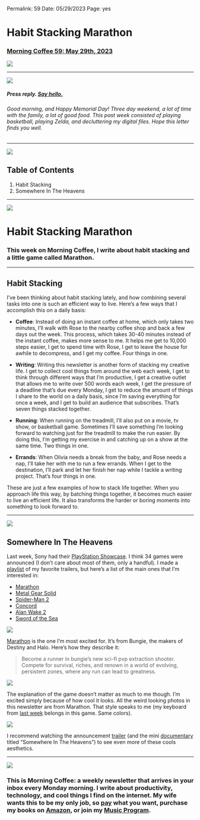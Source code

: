 
Permalink: 59
Date: 05/29/2023
Page: yes

# Habit Stacking Marathon

### [Morning Coffee 59: May 29th, 2023][1]

![][image-1]

---- 

![][image-2]

##### Press reply. [Say hello.][2]

###### Good morning, and Happy Memorial Day! Three day weekend, a lot of time with the family, a lot of good food. This past week consisted of playing basketball, playing Zelda, and decluttering my digital files. Hope this letter finds you well.

---- 

![][image-3]

## Table of Contents

1. Habit Stacking
2. Somewhere In The Heavens

---- 

![][image-4]

# Habit Stacking Marathon

### This week on Morning Coffee, I write about habit stacking and a little game called Marathon.

---- 

## Habit Stacking

I’ve been thinking about habit stacking lately, and how combining several tasks into one is such an efficient way to live. Here’s a few ways that I accomplish this on a daily basis: 

- **Coffee**: Instead of doing an instant coffee at home, which only takes two minutes, I’ll walk with Rose to the nearby coffee shop and back a few days out the week. This process, which takes 30-40 minutes instead of the instant coffee, makes more sense to me. It helps me get to 10,000 steps easier, I get to spend time with Rose, I get to leave the house for awhile to decompress, and I get my coffee. Four things in one.

- **Writing**: Writing this newsletter is another form of stacking my creative life. I get to collect cool things from around the web each week, I get to think through different ways that I’m productive, I get a creative outlet that allows me to write over 500 words each week, I get the pressure of a deadline that’s due every Monday, I get to reduce the amount of things I share to the world on a daily basis, since I’m saving everything for once a week, and I get to build an audience that subscribes. That’s seven things stacked together.

- **Running**: When running on the treadmill, I’ll also put on a movie, tv show, or basketball game. Sometimes I’ll save something I’m looking forward to watching just for the treadmill to make the run easier. By doing this, I’m getting my exercise in and catching up on a show at the same time. Two things in one.

- **Errands**: When Olivia needs a break from the baby, and Rose needs a nap, I’ll take her with me to run a few errands. When I get to the destination, I’ll park and let her finish her nap while I tackle a writing project. That’s four things in one.

These are just a few examples of how to stack life together. When you approach life this way, by batching things together, it becomes much easier to live an efficient life. It also transforms the harder or boring moments into something to look forward to.

---- 

![][image-5]


## Somewhere In The Heavens

Last week, Sony had their [PlayStation Showcase][3]. I think 34 games were announced (I don’t care about most of them, only a handful). I made a [playlist][4] of my favorite trailers, but here’s a list of the main ones that I’m interested in:

- [Marathon][5]
- [Metal Gear Solid][6]
- [Spider-Man 2][7]
- [Concord][8]
- [Alan Wake 2][9]
- [Sword of the Sea][10]

![][image-6]

[Marathon][11] is the one I’m most excited for. It’s from Bungie, the makers of Destiny and Halo. Here’s how they describe it:

> Become a runner in bungie’s new sci-fi pvp extraction shooter. Compete for survival, riches, and renown in a world of evolving, persistent zones, where any run can lead to greatness.

![][image-7]

The explanation of the game doesn’t matter as much to me though. I’m excited simply because of how cool it looks. All the weird looking photos in this newsletter are from Marathon. That style speaks to me (my keyboard from [last week][12] belongs in this game. Same colors).

![][image-8]

I recommend watching the announcement [trailer][13] (and the mini [documentary][14] titled “Somewhere In The Heavens”) to see even more of these cools aesthetics. 

---- 

![][image-9]

### This is Morning Coffee: a weekly newsletter that arrives in your inbox every Monday morning. I write about productivity, technology, and cool things I find on the internet. My wife wants this to be my only job, so [pay][15] what you want, purchase my books on [Amazon][16], or join my [Music Program][17].

[1]:	https://nashp.com/052923
[2]:	mailto:nashp@me.com
[3]:	https://www.youtube.com/live/D4EKydVVvHk?feature=share
[4]:	https://youtube.com/playlist?list=PLUu-0osTGuOponHQTugOFoez3WAwx4zjT
[5]:	https://youtu.be/6y-e2krA3uE
[6]:	https://youtu.be/iNX8QCeymFM
[7]:	https://youtu.be/ZRhJT2nmvA4
[8]:	https://youtu.be/Zb-xvCPecps
[9]:	https://youtu.be/q0vNoRhuV_I
[10]:	https://youtu.be/KXUmt8SPfJk
[11]:	http://www.marathonthegame.com/y3vmGPNRxH3RNTqLkq5PFXZy
[12]:	https://nashp.com/052223
[13]:	https://youtu.be/ckI_m8bbXfw
[14]:	https://youtu.be/Zrv0dpztryY
[15]:	https://buy.stripe.com/fZe4jqd135LRc4U4gj
[16]:	https://www.amazon.com/dp/B0CQQG3JCF?binding=paperback&ref=dbs_dp_awt_sb_pc_tpbk
[17]:	https://patreon.com/nashp

[image-1]:	https://nashp.com/_media/mc.gif
[image-2]:	https://i.imgur.com/ykOcHiX.jpg
[image-3]:	https://i.imgur.com/eO2hcg2.jpg
[image-4]:	https://i.imgur.com/7y9BJbj.jpg
[image-5]:	https://i.imgur.com/fEeKeHV.jpg
[image-6]:	https://i.imgur.com/4VsuPjQ.jpg
[image-7]:	https://i.imgur.com/KVJc1oE.jpg
[image-8]:	https://i.imgur.com/U7pXGrK.jpg
[image-9]:	https://i.imgur.com/MwejBou.jpg